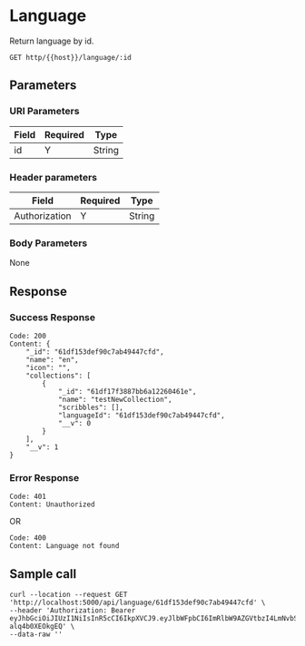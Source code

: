 # Language
Return language by id.

```
GET http/{{host}}/language/:id
```
## Parameters
### URI Parameters

| Field  | Required | Type|
| ------------- | ------------- | ----- |
| id  | Y| String |
### Header parameters
| Field  | Required | Type|
| ------------- | ------------- | ----- |
| Authorization  | Y| String |

### Body Parameters

None

## Response
### Success Response
```
Code: 200
Content: {
    "_id": "61df153def90c7ab49447cfd",
    "name": "en",
    "icon": "",
    "collections": [
        {
            "_id": "61df17f3887bb6a12260461e",
            "name": "testNewCollection",
            "scribbles": [],
            "languageId": "61df153def90c7ab49447cfd",
            "__v": 0
        }
    ],
    "__v": 1
}
```
### Error Response
```
Code: 401
Content: Unauthorized
```
OR
```
Code: 400
Content: Language not found
```

## Sample call
```
curl --location --request GET 'http://localhost:5000/api/language/61df153def90c7ab49447cfd' \
--header 'Authorization: Bearer eyJhbGciOiJIUzI1NiIsInR5cCI6IkpXVCJ9.eyJlbWFpbCI6ImRlbW9AZGVtbzI4LmNvbSIsInVzZXJJZCI6IjYxZDM3ZTNjYmFiYjFiODRiZGJjNzUwMCIsImlhdCI6MTY0MjY5NDAyMCwiZXhwIjoxNjQyNjk3NjIwfQ.wmgWfdIG5ipc5KJDXun_ncYQU1vmP-alq4b0XEOkgEQ' \
--data-raw ''
```